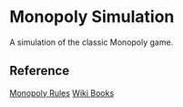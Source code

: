 # Monopoly Simulation

A simulation of the classic Monopoly game.

## Reference

[Monopoly Rules](https://www.hasbro.com/common/en_US/pdf/monopoly-2019.pdf)
[Wiki Books](https://en.wikibooks.org/wiki/Monopoly/Official_Rules)